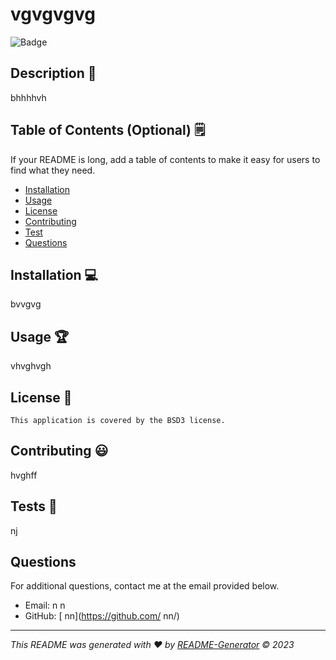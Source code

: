 # vgvgvgvg

  ![Badge](https://img.shields.io/badge/license-BSD3-yellowgreen.svg)

## Description 📝

  bhhhhvh
  
## Table of Contents (Optional) 🗒

If your README is long, add a table of contents to make it easy for users to find what they need.

- [Installation](#installation-💻)
- [Usage](#usage-🏆)
- [License](#license-📛)
- [Contributing](#contributing-😃)
- [Test](#Test-🧪)
- [Questions](#questions)

## Installation 💻

  bvvgvg

## Usage  🏆

  vhvghvgh

## License 📛
    This application is covered by the BSD3 license.

## Contributing  😃
 
  hvghff

## Tests  🧪

  nj

## Questions

For additional questions, contact me at the email provided below. 

- Email: n n
- GitHub: [ nn](https://github.com/ nn/)

---

_This README was generated with ❤️ by [README-Generator](https://github.com/Ymishyna/Professional-README-Generator) © 2023_
